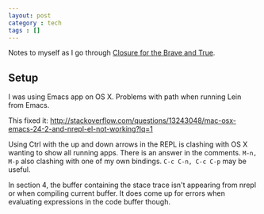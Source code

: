 ```yaml
---
layout: post
category : tech
tags : []
---
```


Notes to myself as I go through [Closure for the Brave and True](http://www.braveclojure.com/using-emacs-with-clojure/).

Setup
-----

I was using Emacs app on OS X. Problems with path when running Lein from Emacs.

This fixed it: http://stackoverflow.com/questions/13243048/mac-osx-emacs-24-2-and-nrepl-el-not-working?lq=1

Using Ctrl with the up and down arrows in the REPL is clashing with OS X wanting to show all running apps. There is an answer in the comments. `M-n, M-p` also clashing with one of my own bindings. `C-c C-n, C-c C-p` may be useful.

In section 4, the buffer containing the stace trace isn't appearing from nrepl or when compiling current buffer. It does come up for errors when evaluating expressions in the code buffer though.
